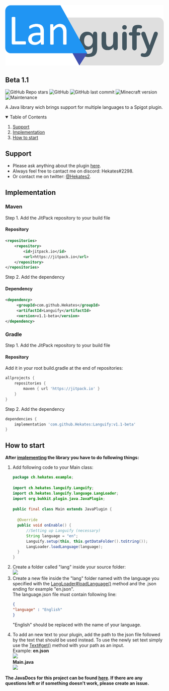 <img src="languify.png">

## Beta 1.1
![GitHub Repo stars](https://img.shields.io/github/stars/Hekates/Languify?style=for-the-badge)
![GitHub](https://img.shields.io/github/license/Hekates/Languify?style=for-the-badge)
![GitHub last commit](https://img.shields.io/github/last-commit/Hekates/Languify?style=for-the-badge)
![Minecraft version](https://img.shields.io/badge/Minecraft-1.18.2+-brightgreen?style=for-the-badge)
![Maintenance](https://img.shields.io/maintenance/yes/2022?style=for-the-badge)

A Java library wich brings support for multiple languages to a Spigot plugin.

<details open="open">
  <summary>Table of Contents</summary>
  <ol>
    <li><a href="#support">Support</a></li>
    <li><a href="#implementation">Implementation</a></li>
    <li><a href="#usage">How to start</a></li>
    </li>
  </ol>
</details>

<h2 name="support">Support</h2>

* Please ask anything about the plugin [here](https://github.com/Hekates/Languify/discussions/categories/q-a).
* Always feel free to cantact me on discord: Hekates#2298.
* Or contact me on twitter: [@Hekates2](https://twitter.com/Hekates2).

<h2 name="implementation">Implementation</h2>
<h3>Maven</h3>

Step 1. Add the JitPack repository to your build file
<h4>Repository</h4>

```xml
<repositories>
    <repository>
        <id>jitpack.io</id>
        <url>https://jitpack.io</url>
    </repository>
</repositories>
```

Step 2. Add the dependency
<h4>Dependency</h4>

```xml
<dependency>
     <groupId>com.github.Hekates</groupId>
     <artifactId>Languify</artifactId>
     <version>v1.1-beta</version>
</dependency>
```

<h3>Gradle</h3>
Step 1. Add the JitPack repository to your build file
<h4>Repository</h4>
Add it in your root build.gradle at the end of repositories:

```groovy
allprojects {
    repositories {
        maven { url 'https://jitpack.io' }
    }
}
```

Step 2. Add the dependency

```groovy
dependencies {
    implementation 'com.github.Hekates:Languify:v1.1-beta'
}
```
<h2 name="usage">How to start</h2>
<b>After <a href="#implementation">implementing<a> the library you have to do following things:</b>
<ol>
  <li>Add following code to your Main class:
  
  ```java
  package ch.hekates.example;

import ch.hekates.languify.Languify;
import ch.hekates.languify.language.LangLoader;
import org.bukkit.plugin.java.JavaPlugin;

public final class Main extends JavaPlugin {

    @Override
    public void onEnable() {
        //Setting up Languify (necessary)
        String language = "en";
        Languify.setup(this, this.getDataFolder().toString());
        LangLoader.loadLanguage(language);
    }
}

  ```
  
  </li>
  <li>Create a folder called "lang" inside your source folder:<br>
  <img src="https://i.imgur.com/rHqW0wH.png" width="450px">
  </li>
  <li>Create a new file inside the "lang" folder named with the language you specified with the <a href="https://hekates.github.io/projects/Languify/JavaDocs/Beta-1.1/ch/hekates/languify/language/LangLoader.html#loadLanguage(java.lang.String)">LangLoader#loadLanguage()</a> method and the .json ending for example "en.json". <br>
  The language.json file must contain following line:
  
  ```json
  {
  "language" : "English"
  }
  ```
  
  "English" should be replaced with the name of your language.
  </li>
  <li>To add an new text to your plugin, add the path to the json file followed by the text that should be used instead. To use the newly set text simply use the <a href="https://hekates.github.io/projects/Languify/JavaDocs/Beta-1.1/ch/hekates/languify/language/Text.html#get(java.lang.String,java.lang.Boolean)">Text#get()</a> method with your path as an input.<br>
  Example:
  <b>en.json <br><img src="https://i.imgur.com/Fgs5AO7.png" width="600px"><br>
  Main.java <br><img src="https://i.imgur.com/44ar8PF.png" width="600px">
</ol>

The JavaDocs for this project can be found <a href="https://hekates.github.io/projects/Languify/JavaDocs/Beta-1.1/" target="_blank">here</a>. 
If there are any questions left or if something doesn't work, please create an issue.
